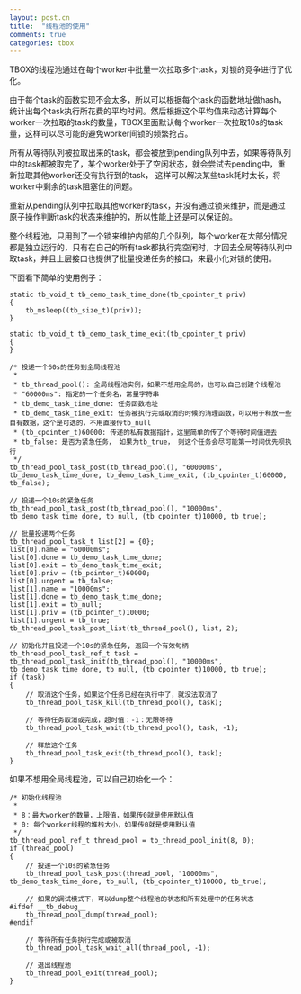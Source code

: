 ```yaml
---
layout: post.cn
title:  "线程池的使用"
comments: true
categories: tbox
---
```


TBOX的线程池通过在每个worker中批量一次拉取多个task，对锁的竞争进行了优化。

由于每个task的函数实现不会太多，所以可以根据每个task的函数地址做hash，统计出每个task执行所花费的平均时间。然后根据这个平均值来动态计算每个worker一次拉取的task的数量，TBOX里面默认每个worker一次拉取10s的task量，这样可以尽可能的避免worker间锁的频繁抢占。

所有从等待队列被拉取出来的task，都会被放到pending队列中去，如果等待队列中的task都被取完了，某个worker处于了空闲状态，就会尝试去pending中，重新拉取其他worker还没有执行到的task， 这样可以解决某些task耗时太长，将worker中剩余的task阻塞住的问题。

重新从pending队列中拉取其他worker的task，并没有通过锁来维护，而是通过原子操作判断task的状态来维护的，所以性能上还是可以保证的。

整个线程池，只用到了一个锁来维护内部的几个队列，每个worker在大部分情况都是独立运行的，只有在自己的所有task都执行完空闲时，才回去全局等待队列中取task，并且上层接口也提供了批量投递任务的接口，来最小化对锁的使用。

下面看下简单的使用例子：

    static tb_void_t tb_demo_task_time_done(tb_cpointer_t priv)
    {
        tb_msleep((tb_size_t)(priv));
    }

    static tb_void_t tb_demo_task_time_exit(tb_cpointer_t priv)
    {
    }

    /* 投递一个60s的任务到全局线程池
     *
     * tb_thread_pool(): 全局线程池实例，如果不想用全局的，也可以自己创建个线程池
     * "60000ms": 指定的一个任务名，常量字符串
     * tb_demo_task_time_done: 任务函数地址
     * tb_demo_task_time_exit: 任务被执行完或取消的时候的清理函数，可以用于释放一些自有数据，这个是可选的，不用直接传tb_null
     * (tb_cpointer_t)60000: 传递的私有数据指针，这里简单的传了个等待时间值进去
     * tb_false: 是否为紧急任务， 如果为tb_true， 则这个任务会尽可能第一时间优先呗执行
     */
    tb_thread_pool_task_post(tb_thread_pool(), "60000ms", tb_demo_task_time_done, tb_demo_task_time_exit, (tb_cpointer_t)60000, tb_false);

    // 投递一个10s的紧急任务
    tb_thread_pool_task_post(tb_thread_pool(), "10000ms", tb_demo_task_time_done, tb_null, (tb_cpointer_t)10000, tb_true);

    // 批量投递两个任务
    tb_thread_pool_task_t list[2] = {0};
    list[0].name = "60000ms";
    list[0].done = tb_demo_task_time_done;
    list[0].exit = tb_demo_task_time_exit;
    list[0].priv = (tb_pointer_t)60000;
    list[0].urgent = tb_false;
    list[1].name = "10000ms";
    list[1].done = tb_demo_task_time_done;
    list[1].exit = tb_null;
    list[1].priv = (tb_pointer_t)10000;
    list[1].urgent = tb_true;
    tb_thread_pool_task_post_list(tb_thread_pool(), list, 2);

    // 初始化并且投递一个10s的紧急任务, 返回一个有效句柄
    tb_thread_pool_task_ref_t task = tb_thread_pool_task_init(tb_thread_pool(), "10000ms", tb_demo_task_time_done, tb_null, (tb_cpointer_t)10000, tb_true);
    if (task)
    {
        // 取消这个任务，如果这个任务已经在执行中了，就没法取消了
        tb_thread_pool_task_kill(tb_thread_pool(), task);
        
        // 等待任务取消或完成，超时值：-1：无限等待
        tb_thread_pool_task_wait(tb_thread_pool(), task, -1);
        
        // 释放这个任务
        tb_thread_pool_task_exit(tb_thread_pool(), task);
    }

如果不想用全局线程池，可以自己初始化一个：

    /* 初始化线程池
     *
     * 8：最大worker的数量，上限值，如果传0就是使用默认值
     * 0: 每个worker线程的堆栈大小，如果传0就是使用默认值
     */
    tb_thread_pool_ref_t thread_pool = tb_thread_pool_init(8, 0);
    if (thread_pool)
    {
        // 投递一个10s的紧急任务
        tb_thread_pool_task_post(thread_pool, "10000ms", tb_demo_task_time_done, tb_null, (tb_cpointer_t)10000, tb_true);
        
        // 如果的调试模式下，可以dump整个线程池的状态和所有处理中的任务状态
    #ifdef __tb_debug__
        tb_thread_pool_dump(thread_pool);
    #endif

        // 等待所有任务执行完成或被取消
        tb_thread_pool_task_wait_all(thread_pool, -1);
        
        // 退出线程池
        tb_thread_pool_exit(thread_pool);
    }


